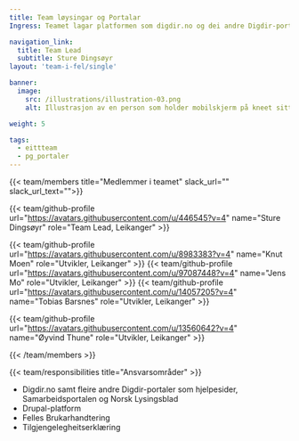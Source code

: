 ```yaml
---
title: Team løysingar og Portalar
Ingress: Teamet lagar platformen som digdir.no og dei andre Digdir-portalane køyrer på.

navigation_link:
  title: Team Lead
  subtitle: Sture Dingsøyr
layout: 'team-i-fel/single'

banner:
  image:
    src: /illustrations/illustration-03.png
    alt: Illustrasjon av en person som holder mobilskjerm på kneet sitt

weight: 5

tags:
  - eittteam
  - pg_portaler
---
```


{{< team/members title="Medlemmer i teamet" slack_url="" slack_url_text="">}}

{{< team/github-profile url="https://avatars.githubusercontent.com/u/446545?v=4" name="Sture Dingsøyr" role="Team Lead, Leikanger" >}}

{{< team/github-profile url="https://avatars.githubusercontent.com/u/8983383?v=4" name="Knut Moen" role="Utvikler, Leikanger" >}}
{{< team/github-profile url="https://avatars.githubusercontent.com/u/97087448?v=4" name="Jens Mo" role="Utvikler, Leikanger" >}}
{{< team/github-profile url="https://avatars.githubusercontent.com/u/14057205?v=4" name="Tobias Barsnes" role="Utvikler, Leikanger" >}}

{{< team/github-profile url="https://avatars.githubusercontent.com/u/13560642?v=4" name="Øyvind Thune" role="Utvikler, Leikanger" >}}

{{< /team/members >}}

{{< team/responsibilities title="Ansvarsområder" >}}

- Digdir.no samt fleire andre Digdir-portaler som hjelpesider, Samarbeidsportalen og Norsk Lysingsblad
- Drupal-platform
- Felles Brukarhandtering
- Tilgjengelegheitserklæring
